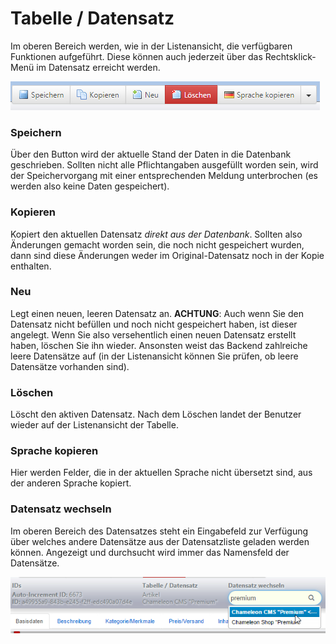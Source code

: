 # Tabelle / Datensatz

Im oberen Bereich werden, wie in der Listenansicht, die verfügbaren Funktionen aufgeführt. Diese können auch jederzeit über das Rechtsklick-Menü im Datensatz erreicht werden.

![](bild10.png)

### Speichern

Über den Button wird der aktuelle Stand der Daten in die Datenbank geschrieben. Sollten nicht alle Pflichtangaben ausgefüllt worden sein, wird der Speichervorgang mit einer entsprechenden Meldung unterbrochen (es werden also keine Daten gespeichert).


### Kopieren

Kopiert den aktuellen Datensatz *direkt aus der Datenbank*. Sollten also Änderungen gemacht worden sein, die noch nicht gespeichert wurden, dann sind diese Änderungen weder im Original-Datensatz noch in der Kopie enthalten.

### Neu

Legt einen neuen, leeren Datensatz an.
**ACHTUNG**: Auch wenn Sie den Datensatz nicht befüllen und noch nicht gespeichert haben, ist dieser angelegt. Wenn Sie also versehentlich einen neuen Datensatz erstellt haben, löschen Sie ihn wieder. Ansonsten weist das Backend zahlreiche leere Datensätze auf (in der Listenansicht können Sie prüfen, ob leere Datensätze vorhanden sind).

### Löschen

Löscht den aktiven Datensatz. Nach dem Löschen landet der Benutzer wieder auf der Listenansicht der Tabelle.

### Sprache kopieren

Hier werden Felder, die in der aktuellen Sprache nicht übersetzt sind, aus der anderen Sprache kopiert.

### Datensatz wechseln

Im oberen Bereich des Datensatzes steht ein Eingabefeld zur Verfügung über welches andere Datensätze aus der Datensatzliste geladen werden können. Angezeigt und durchsucht wird immer das Namensfeld der Datensätze.

![](bild11.png)